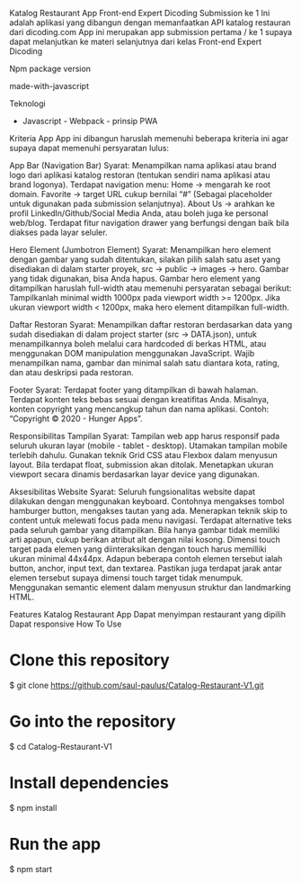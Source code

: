 Katalog Restaurant App
Front-end Expert Dicoding
Submission ke 1
Ini adalah aplikasi yang dibangun dengan memanfaatkan API katalog restauran dari dicoding.com App ini merupakan app submission pertama / ke 1 supaya dapat melanjutkan ke materi selanjutnya dari kelas Front-end Expert Dicoding

Npm package version

made-with-javascript

Teknologi
- Javascript - Webpack - prinsip PWA

Kriteria App
App ini dibangun haruslah memenuhi beberapa kriteria ini agar supaya dapat memenuhi persyaratan lulus:

App Bar (Navigation Bar) Syarat: Menampilkan nama aplikasi atau brand logo dari aplikasi katalog restoran (tentukan sendiri nama aplikasi atau brand logonya). Terdapat navigation menu: Home → mengarah ke root domain. Favorite → target URL cukup bernilai “#” (Sebagai placeholder untuk digunakan pada submission selanjutnya). About Us → arahkan ke profil LinkedIn/Github/Social Media Anda, atau boleh juga ke personal web/blog. Terdapat fitur navigation drawer yang berfungsi dengan baik bila diakses pada layar seluler.

Hero Element (Jumbotron Element) Syarat: Menampilkan hero element dengan gambar yang sudah ditentukan, silakan pilih salah satu aset yang disediakan di dalam starter proyek, src → public → images → hero. Gambar yang tidak digunakan, bisa Anda hapus. Gambar hero element yang ditampilkan haruslah full-width atau memenuhi persyaratan sebagai berikut: Tampilkanlah minimal width 1000px pada viewport width >= 1200px. Jika ukuran viewport width < 1200px, maka hero element ditampilkan full-width.

Daftar Restoran Syarat: Menampilkan daftar restoran berdasarkan data yang sudah disediakan di dalam project starter (src → DATA.json), untuk menampilkannya boleh melalui cara hardcoded di berkas HTML, atau menggunakan DOM manipulation menggunakan JavaScript. Wajib menampilkan nama, gambar dan minimal salah satu diantara kota, rating, dan atau deskripsi pada restoran.

Footer Syarat: Terdapat footer yang ditampilkan di bawah halaman. Terdapat konten teks bebas sesuai dengan kreatifitas Anda. Misalnya, konten copyright yang mencangkup tahun dan nama aplikasi. Contoh: “Copyright © 2020 - Hunger Apps”.

Responsibilitas Tampilan Syarat: Tampilan web app harus responsif pada seluruh ukuran layar (mobile - tablet - desktop). Utamakan tampilan mobile terlebih dahulu. Gunakan teknik Grid CSS atau Flexbox dalam menyusun layout. Bila terdapat float, submission akan ditolak. Menetapkan ukuran viewport secara dinamis berdasarkan layar device yang digunakan.

Aksesibilitas Website Syarat: Seluruh fungsionalitas website dapat dilakukan dengan menggunakan keyboard. Contohnya mengakses tombol hamburger button, mengakses tautan yang ada. Menerapkan teknik skip to content untuk melewati focus pada menu navigasi. Terdapat alternative teks pada seluruh gambar yang ditampilkan. Bila hanya gambar tidak memiliki arti apapun, cukup berikan atribut alt dengan nilai kosong. Dimensi touch target pada elemen yang diinteraksikan dengan touch harus memilliki ukuran minimal 44x44px. Adapun beberapa contoh elemen tersebut ialah button, anchor, input text, dan textarea. Pastikan juga terdapat jarak antar elemen tersebut supaya dimensi touch target tidak menumpuk. Menggunakan semantic element dalam menyusun struktur dan landmarking HTML.

Features Katalog Restaurant App
Dapat menyimpan restaurant yang dipilih
Dapat responsive
How To Use
# Clone this repository
$ git clone https://github.com/saul-paulus/Catalog-Restaurant-V1.git

# Go into the repository
$ cd Catalog-Restaurant-V1

# Install dependencies
$ npm install

# Run the app
$ npm start
